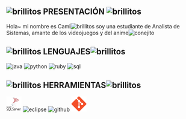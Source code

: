 ## ![brillitos](https://images-wixmp-ed30a86b8c4ca887773594c2.wixmp.com/f/bea6597c-e5d0-408e-900e-07e5c5433d6b/dcqfaxh-49c6b465-6256-4224-9deb-1757ea626e27.gif?token=eyJ0eXAiOiJKV1QiLCJhbGciOiJIUzI1NiJ9.eyJzdWIiOiJ1cm46YXBwOjdlMGQxODg5ODIyNjQzNzNhNWYwZDQxNWVhMGQyNmUwIiwiaXNzIjoidXJuOmFwcDo3ZTBkMTg4OTgyMjY0MzczYTVmMGQ0MTVlYTBkMjZlMCIsIm9iaiI6W1t7InBhdGgiOiJcL2ZcL2JlYTY1OTdjLWU1ZDAtNDA4ZS05MDBlLTA3ZTVjNTQzM2Q2YlwvZGNxZmF4aC00OWM2YjQ2NS02MjU2LTQyMjQtOWRlYi0xNzU3ZWE2MjZlMjcuZ2lmIn1dXSwiYXVkIjpbInVybjpzZXJ2aWNlOmZpbGUuZG93bmxvYWQiXX0.aYd3iv6uS9Wt27dUH11qX6yj2jFRgyyvvF7NPg0PGLY) PRESENTACIÓN ![brillitos](https://images-wixmp-ed30a86b8c4ca887773594c2.wixmp.com/f/bea6597c-e5d0-408e-900e-07e5c5433d6b/dcqfaxh-49c6b465-6256-4224-9deb-1757ea626e27.gif?token=eyJ0eXAiOiJKV1QiLCJhbGciOiJIUzI1NiJ9.eyJzdWIiOiJ1cm46YXBwOjdlMGQxODg5ODIyNjQzNzNhNWYwZDQxNWVhMGQyNmUwIiwiaXNzIjoidXJuOmFwcDo3ZTBkMTg4OTgyMjY0MzczYTVmMGQ0MTVlYTBkMjZlMCIsIm9iaiI6W1t7InBhdGgiOiJcL2ZcL2JlYTY1OTdjLWU1ZDAtNDA4ZS05MDBlLTA3ZTVjNTQzM2Q2YlwvZGNxZmF4aC00OWM2YjQ2NS02MjU2LTQyMjQtOWRlYi0xNzU3ZWE2MjZlMjcuZ2lmIn1dXSwiYXVkIjpbInVybjpzZXJ2aWNlOmZpbGUuZG93bmxvYWQiXX0.aYd3iv6uS9Wt27dUH11qX6yj2jFRgyyvvF7NPg0PGLY)

Hola~ mi nombre es Cami![brillitos](https://images-wixmp-ed30a86b8c4ca887773594c2.wixmp.com/f/bea6597c-e5d0-408e-900e-07e5c5433d6b/ddncwfk-38704bab-1848-45f7-bf0d-9d5fa6e3912d.gif?token=eyJ0eXAiOiJKV1QiLCJhbGciOiJIUzI1NiJ9.eyJzdWIiOiJ1cm46YXBwOjdlMGQxODg5ODIyNjQzNzNhNWYwZDQxNWVhMGQyNmUwIiwiaXNzIjoidXJuOmFwcDo3ZTBkMTg4OTgyMjY0MzczYTVmMGQ0MTVlYTBkMjZlMCIsIm9iaiI6W1t7InBhdGgiOiJcL2ZcL2JlYTY1OTdjLWU1ZDAtNDA4ZS05MDBlLTA3ZTVjNTQzM2Q2YlwvZGRuY3dmay0zODcwNGJhYi0xODQ4LTQ1ZjctYmYwZC05ZDVmYTZlMzkxMmQuZ2lmIn1dXSwiYXVkIjpbInVybjpzZXJ2aWNlOmZpbGUuZG93bmxvYWQiXX0.XzQe4o9qO76-9tQq1ffObM8FmQeRIuZPg_jq60YlCNg) soy una estudiante de Analista de Sistemas, amante de los videojuegos y del anime![conejito](https://images-wixmp-ed30a86b8c4ca887773594c2.wixmp.com/f/8d4c4798-abad-43ed-90ff-ea5105a844a1/d9apnqe-e7f318df-b0b9-4641-9acd-56ecf0706cc3.gif?token=eyJ0eXAiOiJKV1QiLCJhbGciOiJIUzI1NiJ9.eyJzdWIiOiJ1cm46YXBwOjdlMGQxODg5ODIyNjQzNzNhNWYwZDQxNWVhMGQyNmUwIiwiaXNzIjoidXJuOmFwcDo3ZTBkMTg4OTgyMjY0MzczYTVmMGQ0MTVlYTBkMjZlMCIsIm9iaiI6W1t7InBhdGgiOiJcL2ZcLzhkNGM0Nzk4LWFiYWQtNDNlZC05MGZmLWVhNTEwNWE4NDRhMVwvZDlhcG5xZS1lN2YzMThkZi1iMGI5LTQ2NDEtOWFjZC01NmVjZjA3MDZjYzMuZ2lmIn1dXSwiYXVkIjpbInVybjpzZXJ2aWNlOmZpbGUuZG93bmxvYWQiXX0.mD_YDtrNy0XfghrvqY15qXlVaSD-2Bi8atPCYtT7lx8)
 


## ![brillitos](https://images-wixmp-ed30a86b8c4ca887773594c2.wixmp.com/f/bea6597c-e5d0-408e-900e-07e5c5433d6b/dcqfaxh-49c6b465-6256-4224-9deb-1757ea626e27.gif?token=eyJ0eXAiOiJKV1QiLCJhbGciOiJIUzI1NiJ9.eyJzdWIiOiJ1cm46YXBwOjdlMGQxODg5ODIyNjQzNzNhNWYwZDQxNWVhMGQyNmUwIiwiaXNzIjoidXJuOmFwcDo3ZTBkMTg4OTgyMjY0MzczYTVmMGQ0MTVlYTBkMjZlMCIsIm9iaiI6W1t7InBhdGgiOiJcL2ZcL2JlYTY1OTdjLWU1ZDAtNDA4ZS05MDBlLTA3ZTVjNTQzM2Q2YlwvZGNxZmF4aC00OWM2YjQ2NS02MjU2LTQyMjQtOWRlYi0xNzU3ZWE2MjZlMjcuZ2lmIn1dXSwiYXVkIjpbInVybjpzZXJ2aWNlOmZpbGUuZG93bmxvYWQiXX0.aYd3iv6uS9Wt27dUH11qX6yj2jFRgyyvvF7NPg0PGLY) LENGUAJES![brillitos](https://images-wixmp-ed30a86b8c4ca887773594c2.wixmp.com/f/bea6597c-e5d0-408e-900e-07e5c5433d6b/dcqfaxh-49c6b465-6256-4224-9deb-1757ea626e27.gif?token=eyJ0eXAiOiJKV1QiLCJhbGciOiJIUzI1NiJ9.eyJzdWIiOiJ1cm46YXBwOjdlMGQxODg5ODIyNjQzNzNhNWYwZDQxNWVhMGQyNmUwIiwiaXNzIjoidXJuOmFwcDo3ZTBkMTg4OTgyMjY0MzczYTVmMGQ0MTVlYTBkMjZlMCIsIm9iaiI6W1t7InBhdGgiOiJcL2ZcL2JlYTY1OTdjLWU1ZDAtNDA4ZS05MDBlLTA3ZTVjNTQzM2Q2YlwvZGNxZmF4aC00OWM2YjQ2NS02MjU2LTQyMjQtOWRlYi0xNzU3ZWE2MjZlMjcuZ2lmIn1dXSwiYXVkIjpbInVybjpzZXJ2aWNlOmZpbGUuZG93bmxvYWQiXX0.aYd3iv6uS9Wt27dUH11qX6yj2jFRgyyvvF7NPg0PGLY)

<p align="left">
   <a target="_blank"> <img src="https://www.vectorlogo.zone/logos/java/java-icon.svg" alt="java" width="40" height="40"/> </a> 
   <a target="_blank"> <img src="https://www.vectorlogo.zone/logos/python/python-icon.svg" alt="python" width="40" height="40"/> 
   <a target="_blank"> <img src="https://www.vectorlogo.zone/logos/ruby-lang/ruby-lang-icon.svg" alt="ruby" width="40" height="40"/>
   <a target="_blank"> <img src="https://raw.githubusercontent.com/amido/azure-vector-icons/master/icons/SQL%20Database%20(Generic).svg" alt= "sql"width="40" height="40"/>
 </a>
 </p>



## ![brillitos](https://images-wixmp-ed30a86b8c4ca887773594c2.wixmp.com/f/bea6597c-e5d0-408e-900e-07e5c5433d6b/dcqfaxh-49c6b465-6256-4224-9deb-1757ea626e27.gif?token=eyJ0eXAiOiJKV1QiLCJhbGciOiJIUzI1NiJ9.eyJzdWIiOiJ1cm46YXBwOjdlMGQxODg5ODIyNjQzNzNhNWYwZDQxNWVhMGQyNmUwIiwiaXNzIjoidXJuOmFwcDo3ZTBkMTg4OTgyMjY0MzczYTVmMGQ0MTVlYTBkMjZlMCIsIm9iaiI6W1t7InBhdGgiOiJcL2ZcL2JlYTY1OTdjLWU1ZDAtNDA4ZS05MDBlLTA3ZTVjNTQzM2Q2YlwvZGNxZmF4aC00OWM2YjQ2NS02MjU2LTQyMjQtOWRlYi0xNzU3ZWE2MjZlMjcuZ2lmIn1dXSwiYXVkIjpbInVybjpzZXJ2aWNlOmZpbGUuZG93bmxvYWQiXX0.aYd3iv6uS9Wt27dUH11qX6yj2jFRgyyvvF7NPg0PGLY) HERRAMIENTAS![brillitos](https://images-wixmp-ed30a86b8c4ca887773594c2.wixmp.com/f/bea6597c-e5d0-408e-900e-07e5c5433d6b/dcqfaxh-49c6b465-6256-4224-9deb-1757ea626e27.gif?token=eyJ0eXAiOiJKV1QiLCJhbGciOiJIUzI1NiJ9.eyJzdWIiOiJ1cm46YXBwOjdlMGQxODg5ODIyNjQzNzNhNWYwZDQxNWVhMGQyNmUwIiwiaXNzIjoidXJuOmFwcDo3ZTBkMTg4OTgyMjY0MzczYTVmMGQ0MTVlYTBkMjZlMCIsIm9iaiI6W1t7InBhdGgiOiJcL2ZcL2JlYTY1OTdjLWU1ZDAtNDA4ZS05MDBlLTA3ZTVjNTQzM2Q2YlwvZGNxZmF4aC00OWM2YjQ2NS02MjU2LTQyMjQtOWRlYi0xNzU3ZWE2MjZlMjcuZ2lmIn1dXSwiYXVkIjpbInVybjpzZXJ2aWNlOmZpbGUuZG93bmxvYWQiXX0.aYd3iv6uS9Wt27dUH11qX6yj2jFRgyyvvF7NPg0PGLY)
 
<p align="left">
   <a target="_blank"> <img src="https://raw.githubusercontent.com/cncf/landscape/master/hosted_logos/microsoft-sql-server.svg" alt="sql server" width="40" height="40"/> </a> 
   <a target="_blank"> <img src="https://raw.githubusercontent.com/gilbarbara/logos/master/logos/eclipse-icon.svg" alt="eclipse" width="40" height="40"/> 
   <a target="_blank"> <img src="https://raw.githubusercontent.com/shgysk8zer0/logos/master/mono/light/github.svg" alt="github" width="40" height="40"/>
   <a target="_blank"> <img src="https://raw.githubusercontent.com/devicons/devicon/master/icons/git/git-original.svg" alt="git" width="40" height="40"/>
 </a>
 </p>

    
    


